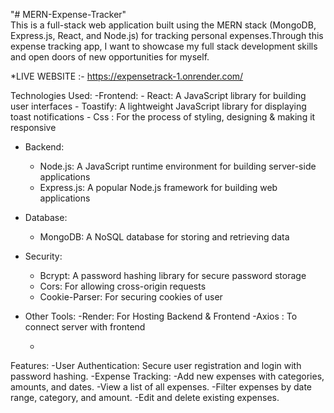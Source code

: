 "# MERN-Expense-Tracker"  
This is a full-stack web application built using the MERN stack (MongoDB, Express.js, React, and Node.js) for tracking personal expenses.Through this expense tracking app, I want to showcase my full stack development skills and open doors of new opportunities for myself.

*LIVE WEBSITE :- https://expensetrack-1.onrender.com/

Technologies Used:
 -Frontend:
    - React: A JavaScript library for building user interfaces
    - Toastify: A lightweight JavaScript library for displaying toast notifications
    - Css : For the process of styling, designing & making it responsive
- Backend:
    - Node.js: A JavaScript runtime environment for building server-side applications
    - Express.js: A popular Node.js framework for building web applications
- Database:
    - MongoDB: A NoSQL database for storing and retrieving data
- Security:
    - Bcrypt: A password hashing library for secure password storage
    - Cors: For allowing cross-origin requests
    - Cookie-Parser: For securing cookies of user
- Other Tools:
  -Render: For Hosting Backend & Frontend
  -Axios : To connect server with frontend 
  
    - 
Features:
-User Authentication: Secure user registration and login with password hashing.
-Expense Tracking:
-Add new expenses with categories, amounts, and dates.
-View a list of all expenses.
-Filter expenses by date range, category, and amount.
-Edit and delete existing expenses.

